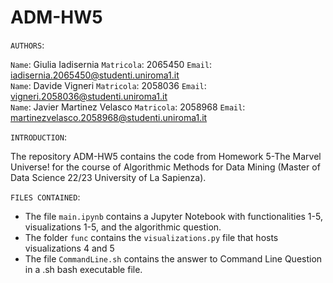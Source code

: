 # ADM-HW5

`AUTHORS`:

`Name`: Giulia Iadisernia `Matricola`: 2065450 `Email`: iadisernia.2065450@studenti.uniroma1.it <br>
`Name`: Davide Vigneri `Matricola`: 2058036 `Email`: vigneri.2058036@studenti.uniroma1.it  <br>
`Name`: Javier Martinez Velasco `Matricola`: 2058968 `Email`: martinezvelasco.2058968@studenti.uniroma1.it <br>

`INTRODUCTION`:

The repository ADM-HW5 contains the code from Homework 5-The Marvel Universe! for the course of Algorithmic Methods for Data Mining (Master of Data Science 22/23 University of La Sapienza).

`FILES CONTAINED`:

* The file `main.ipynb` contains a Jupyter Notebook with functionalities 1-5, visualizations 1-5, and the algorithmic question.
* The folder `func` contains the `visualizations.py` file that hosts visualizations 4 and 5
* The file `CommandLine.sh` contains the answer to Command Line Question in a .sh bash executable file.
